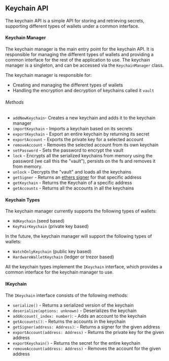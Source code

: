 ## Keychain API
The keychain API is a simple API for storing and retrieving secrets, supporting different types of wallets under a common interface.

#### Keychain Manager

The keychain manager is the main entry point for the keychain API. It is responsible for managing the different types of wallets and providing a common interface for the rest of the application to use. 
The keychain manager is a singleton, and can be accessed via the `KeychainManager` class.

The keychain manager is responsible for:  
- Creating and managing the different types of wallets
- Handling the encryption and decryption of keychains called it `vault`

###### Methods
- `addNewKeychain`- Creates a new keychain and adds it to the keychain manager 
- `importKeychain` - Imports a keychain based on its secrets
- `exportKeychain` - Export an entire keychain by returning its secret
- `exportAccount` - Exports the private key for a selected account
- `removeAccount` - Removes the selected account from its own keychain
- `setPassword` - Sets the password to encrypt the vault
- `lock`  - Encrypts all the serialized keychains from memory using the password (we call this the "vault"), persists on the fs and removes it from memory.
- `unlock` - Decrypts the "vault" and loads all the keychains 
- `getSigner` - Returns an [ethers signer](https://docs.ethers.io/v5/api/signer/) for that specific address
- `getKeychain` - Returns the Keychain of a specific address
- `getAccounts` - Returns all the accounts in all the keychains



#### Keychain Types

The keychain manager currently supports the following types of wallets:
- `HdKeychain` (seed based)
- `KeyPairKeychain` (private key based)

In the future, the keychain manager will support the following types of wallets:
- `WatchOnlyKeychain` (public key based)
- `HardwareWalletKeychain` (ledger or trezor based)

All the keychain types implement the `IKeychain` interface, which provides a common interface for the keychain manager to use.


#### IKeychain

The `IKeychain` interface consists of the following methods:

  - `serialize()` - Returns a serialized version of the keychain
  - `deserialize(options: unknown)` - Deserializes the keychain
  - `addAccount(_index: number)`: - Adds an account to the keychain
  - `getAccounts()`: - Returns the accounts in the keychain
  - `getSigner(address: Address)`: -  Returns a signer for the given address
  - `exportAccount(address: Address)` - Returns the private key for the given address
  - `exportKeychain()` - Returns the secret for the entire keychain
  - `removeAccount(address: Address)` - Removes the account for the given address

